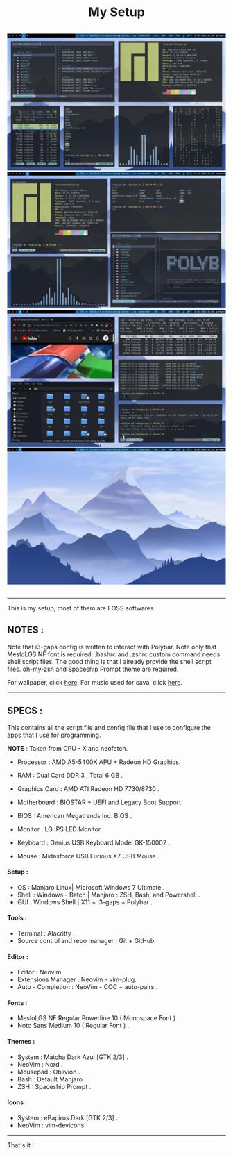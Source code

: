 <div style="display : flex ; justify-content : center" align="center">

# My Setup

</div>

<div style="display : flex ; justify-content : center" align="center">

![Showcase-1](/showcases/1.png)
![Showcase-2](/showcases/2.png)
![Showcase-3](/showcases/3.png)
![Showcase-4](/showcases/4.png)


</div>

---------------------------------------

This is my setup, most of them are FOSS softwares.

## NOTES :

Note that i3-gaps config is written to interact with Polybar.
Note only that MesloLGS NF font is required.
.bashrc and .zshrc custom command needs shell script files.
The good thing is that I already provide the shell script files.
oh-my-zsh and Spaceship Prompt theme are required.

For wallpaper, click [here](https://www.peakpx.com/en/hd-wallpaper-desktop-vpsqb).
For music used for cava, click [here](https://www.youtube.com/watch?v=SKricIeeru0).

---------------------------------------

## SPECS :

This contains all the script file and config file that I use to configure the apps that I use for programming.

**NOTE** : Taken from CPU - X and neofetch.

- Processor : AMD A5-5400K APU + Radeon HD Graphics.
- RAM : Dual Card DDR 3 , Total 6 GB .
- Graphics Card : AMD ATI Radeon HD 7730/8730 .

- Motherboard : BIOSTAR + UEFI and Legacy Boot Support.
- BIOS : American Megatrends Inc. BIOS .

- Monitor : LG IPS LED Monitor.
- Keyboard : Genius USB Keyboard Model GK-150002 .
- Mouse : Midasforce USB Furious X7 USB Mouse .

#### Setup :

- OS : Manjaro Linux| Microsoft Windows 7 Ultimate .
- Shell : Windows - Batch | Manjaro : ZSH, Bash, and Powershell .
- GUI : Windows Shell | X11 + i3-gaps + Polybar .

#### Tools :

- Terminal : Alacritty .
- Source control and repo manager : Git + GitHub.

#### Editor :

- Editor : Neovim.
- Extensions Manager : Neovim - vim-plug.
- Auto - Completion : NeoVim - COC + auto-pairs .

#### Fonts :

- MesloLGS NF Regular Powerline 10 ( Monospace Font ) .
- Noto Sans Medium 10 ( Regular Font ) .

#### Themes :

- System : Matcha Dark Azul [GTK 2/3] .
- NeoVim : Nord .
- Mousepad : Oblivion .
- Bash : Default Manjaro .
- ZSH : Spaceship Prompt .

#### Icons :

- System : ePapirus Dark [GTK 2/3] .
- NeoVim : vim-devicons.

---------------------------------------

That's it !
